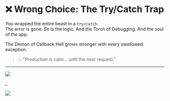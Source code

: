 # ❌ Wrong Choice: The Try/Catch Trap

You wrapped the entire beast in a `try/catch`.  
The error is gone. So is the logic. And the Torch of Debugging. And the soul of the app.

The Demon of Callback Hell grows stronger with every swallowed exception.

> 💥 "Production is calm... until the next request."

---

<a href="../../glossary.md">
  <img src="https://img.shields.io/badge/Open%20DevLore%20Glossary-5dade2?style=for-the-badge"/>
</a>

_

<a href="../../start-game.md">
  <img src="https://img.shields.io/badge/Will%20you%20return%20to%20the%20war%20for%20clean%20code%3F-slategray?style=for-the-badge"/>
</a>

